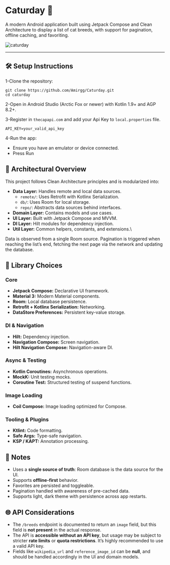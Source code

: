 # Caturday 🐾

A modern Android application built using Jetpack Compose and Clean Architecture to display a list of cat breeds, with support for pagination, offline caching, and favoriting.

![caturday](https://github.com/user-attachments/assets/cb6095c4-b950-4930-be5b-707f223c2df3)


---

## 🛠 Setup Instructions
1-Clone the repository:
```
git clone https://github.com/Amirgg/Caturday.git
cd caturday
```

2-Open in Android Studio (Arctic Fox or newer) with Kotlin 1.9+ and AGP 8.2+.

3-Register in `thecapapi.com` and add your Api Key to `local.properties` file.
```
API_KEY=your_valid_api_key
```

4-Run the app:
  - Ensure you have an emulator or device connected.
  - Press Run

## 🧱 Architectural Overview
This project follows Clean Architecture principles and is modularized into:
- **Data Layer:** Handles remote and local data sources.
  - `remote/`: Uses Retrofit with Kotlinx Serialization.
  - `db/`: Uses Room for local storage.
  - `repo/`: Abstracts data sources behind interfaces.
- **Domain Layer:** Contains models and use cases.
- **UI Layer:** Built with Jetpack Compose and MVVM.
- **DI Layer:** Hilt modules for dependency injection.
- **Util Layer:** Common helpers, constants, and extensions.\
  
Data is observed from a single Room source. Pagination is triggered when reaching the list’s end, fetching the next page via the network and updating the database.

## 🔌 Library Choices
### Core
- **Jetpack Compose:** Declarative UI framework.
- **Material 3:** Modern Material components.
- **Room:** Local database persistence.
- **Retrofit + Kotlinx Serialization:** Networking.
- **DataStore Preferences:** Persistent key-value storage.
### DI & Navigation
- **Hilt:** Dependency injection.
- **Navigation Compose:** Screen navigation.
- **Hilt Navigation Compose:** Navigation-aware DI.
### Async & Testing
- **Kotlin Coroutines:** Asynchronous operations.
- **MockK:** Unit testing mocks.
- **Coroutine Test:** Structured testing of suspend functions.
### Image Loading
- **Coil Compose:** Image loading optimized for Compose.
### Tooling & Plugins
- **Ktlint:** Code formatting.
- **Safe Args:** Type-safe navigation.
- **KSP / KAPT:** Annotation processing.

## 📌 Notes
- Uses a **single source of truth**: Room database is the data source for the UI.
- Supports **offline-first** behavior.
- Favorites are persisted and toggleable.
- Pagination handled with awareness of pre-cached data.
- Supports light, dark theme with persistence across app restarts.

## 🌐 API Considerations
- The `/breeds` endpoint is documented to return an `image` field, but this field is **not present** in the actual response.
- The API is **accessible without an API key**, but usage may be subject to stricter **rate limits** or **quota restrictions**. It’s highly recommended to use a valid API key.
- Fields like `wikipedia_url` and `reference_image_id` can be **null**, and should be handled accordingly in the UI and domain models.

















